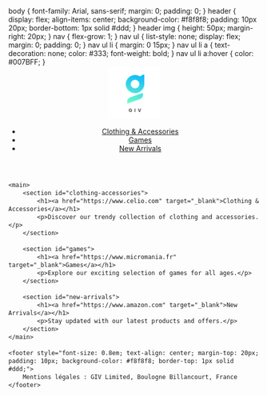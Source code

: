 <!DOCTYPE html>
<html lang="en">
<head>
    <meta charset="UTF-8">
    <meta name="viewport" content="width=device-width, initial-scale=1.0">
    <title>GIV Online Store</title>
    <style><style>
  body {
    background-image: url('https://www.google.com/url?sa=i&url=https%3A%2F%2Ffr.freepik.com%2Fphotos-premium%2Fmouvement-abstrait-ligne-futuriste-fond-clair-au-neon-fond-ecran-site-web-technologie-moderne-concept-science-numerique-toile-fond-art-futur_16069491.htm&psig=AOvVaw2IV6otWw7BO_ek7ZDAhzbv&ust=1747164306789000&source=images&cd=vfe&opi=89978449&ved=0CBQQjRxqFwoTCJjmirHUno0DFQAAAAAdAAAAABAE
        .jpg');
    background-size: cover;        /* Pour que l'image couvre tout l'écran */
    background-repeat: no-repeat;  /* Pour éviter la répétition */
    background-position: center;   /* Centrer l'image */
  }
</style>
        body {
            font-family: Arial, sans-serif;
            margin: 0;
            padding: 0;
        }
        header {
            display: flex;
            align-items: center;
            background-color: #f8f8f8;
            padding: 10px 20px;
            border-bottom: 1px solid #ddd;
        }
        header img {
            height: 50px;
            margin-right: 20px;
        }
        nav {
            flex-grow: 1;
        }
        nav ul {
            list-style: none;
            display: flex;
            margin: 0;
            padding: 0;
        }
        nav ul li {
            margin: 0 15px;
        }
        nav ul li a {
            text-decoration: none;
            color: #333;
            font-weight: bold;
        }
        nav ul li a:hover {
            color: #007BFF;
        }
    </style>
</head>
<body>
    <header>
        <img src="GivLogo.png" alt="GIV Logo">
        <nav>
            <ul>
                <li><a href="https://www.celio.com" target="_blank">Clothing & Accessories</a></li>
                <li><a href="https://www.micromania.fr" target="_blank">Games</a></li>
                <li><a href="https://www.amazon.com" target="_blank">New Arrivals</a></li>
            </ul>
        </nav>
    </header>

    <main>
        <section id="clothing-accessories">
            <h1><a href="https://www.celio.com" target="_blank">Clothing & Accessories</a></h1>
            <p>Discover our trendy collection of clothing and accessories.</p>
        </section>

        <section id="games">
            <h1><a href="https://www.micromania.fr" target="_blank">Games</a></h1>
            <p>Explore our exciting selection of games for all ages.</p>
        </section>

        <section id="new-arrivals">
            <h1><a href="https://www.amazon.com" target="_blank">New Arrivals</a></h1>
            <p>Stay updated with our latest products and offers.</p>
        </section>
    </main>

    <footer style="font-size: 0.8em; text-align: center; margin-top: 20px; padding: 10px; background-color: #f8f8f8; border-top: 1px solid #ddd;">
        Mentions légales : GIV Limited, Boulogne Billancourt, France
    </footer>
</body>
</html>
